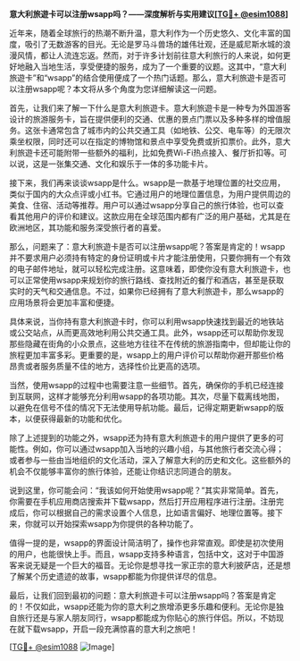 **意大利旅遊卡可以注册wsapp吗？——深度解析与实用建议[[TG💪+ @esim1088](https://t.me/s/esim1088)]**

近年来，随着全球旅行的热潮不断升温，意大利作为一个历史悠久、文化丰富的国度，吸引了无数游客的目光。无论是罗马斗兽场的雄伟壮观，还是威尼斯水城的浪漫风情，都让人流连忘返。然而，对于许多计划前往意大利旅行的人来说，如何更好地融入当地生活，享受便捷的服务，成为了一个重要的议题。这其中，“意大利旅遊卡”和“wsapp”的结合使用便成了一个热门话题。那么，意大利旅遊卡是否可以注册wsapp呢？本文将从多个角度为您详细解读这一问题。

首先，让我们来了解一下什么是意大利旅遊卡。意大利旅遊卡是一种专为外国游客设计的旅游服务卡，旨在提供便利的交通、优惠的景点门票以及多种多样的增值服务。这张卡通常包含了城市内的公共交通工具（如地铁、公交、电车等）的无限次乘坐权限，同时还可以在指定的博物馆和景点中享受免费或折扣票价。此外，意大利旅遊卡还可能附带一些额外的福利，比如免费Wi-Fi热点接入、餐厅折扣等。可以说，这是一张集交通、文化和娱乐于一体的多功能卡片。

接下来，我们再来谈谈wsapp是什么。wsapp是一款基于地理位置的社交应用，类似于国内的大众点评或小红书。它通过用户的地理位置信息，为用户提供周边的美食、住宿、活动等推荐。用户可以通过wsapp分享自己的旅行体验，也可以查看其他用户的评价和建议。这款应用在全球范围内都有广泛的用户基础，尤其是在欧洲地区，其功能和服务深受旅行者的喜爱。

那么，问题来了：意大利旅遊卡是否可以注册wsapp呢？答案是肯定的！wsapp并不要求用户必须持有特定的身份证明或卡片才能注册使用，只要你拥有一个有效的电子邮件地址，就可以轻松完成注册。这意味着，即使你没有意大利旅遊卡，也可以正常使用wsapp来规划你的旅行路线、查找附近的餐厅和酒店，甚至是获取实时的天气和交通信息。不过，如果你已经拥有了意大利旅遊卡，那么wsapp的应用场景将会更加丰富和便捷。

具体来说，当你持有意大利旅遊卡时，你可以利用wsapp快速找到最近的地铁站或公交站点，从而更高效地利用公共交通工具。此外，wsapp还可以帮助你发现那些隐藏在街角的小众景点，这些地方往往不在传统的旅游指南中，但却能让你的旅程更加丰富多彩。更重要的是，wsapp上的用户评价可以帮助你避开那些价格昂贵或者服务质量不佳的地方，选择性价比更高的选项。

当然，使用wsapp的过程中也需要注意一些细节。首先，确保你的手机已经连接到互联网，这样才能够充分利用wsapp的各项功能。其次，尽量下载离线地图，以避免在信号不佳的情况下无法使用导航功能。最后，记得定期更新wsapp的版本，以便获得最新的功能和优化。

除了上述提到的功能之外，wsapp还为持有意大利旅遊卡的用户提供了更多的可能性。例如，你可以通过wsapp加入当地的兴趣小组，与其他旅行者交流心得；或者参与一些由当地组织的文化活动，深入了解意大利的历史和文化。这些额外的机会不仅能够丰富你的旅行体验，还能让你结识志同道合的朋友。

说到这里，你可能会问：“我该如何开始使用wsapp呢？”其实非常简单。首先，你需要在手机应用商店搜索并下载wsapp，然后打开应用程序进行注册。注册完成后，你可以根据自己的需求设置个人信息，比如语言偏好、地理位置等。接下来，你就可以开始探索wsapp为你提供的各种功能了。

值得一提的是，wsapp的界面设计简洁明了，操作也非常直观。即使是初次使用的用户，也能很快上手。而且，wsapp支持多种语言，包括中文，这对于中国游客来说无疑是一个巨大的福音。无论你是想寻找一家正宗的意大利披萨店，还是想了解某个历史遗迹的故事，wsapp都能为你提供详尽的信息。

最后，让我们回到最初的问题：意大利旅遊卡可以注册wsapp吗？答案是肯定的！不仅如此，wsapp还能为你的意大利之旅增添更多乐趣和便利。无论你是独自旅行还是与家人朋友同行，wsapp都能成为你贴心的旅行伴侣。所以，不妨现在就下载wsapp，开启一段充满惊喜的意大利之旅吧！

[[TG💪+ @esim1088](https://t.me/s/esim1088) ![Image](https://i.postimg.cc/4NQfJmqS/Snipaste-2025-05-13-00-14-12.png)]